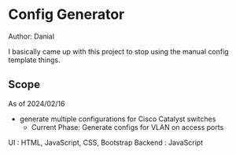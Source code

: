 # Config Generator

Author: Danial

I basically came up with this project to stop using the manual 
config template things.

## Scope

As of 2024/02/16

- generate multiple configurations for Cisco Catalyst switches
    - Current Phase: Generate configs for VLAN on access ports


UI      : HTML, JavaScript, CSS, Bootstrap
Backend : JavaScript   

